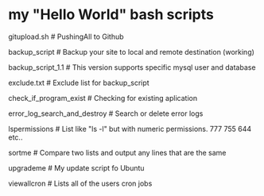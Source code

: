 # my "Hello World" bash scripts 

gitupload.sh  # PushingAll to Github

backup_script # Backup your site to local and remote destination (working)

backup_script_1.1 # This version supports specific mysql user and database 

exclude.txt  # Exclude list for backup_script

check_if_program_exist # Checking for existing aplication

error_log_search_and_destroy # Search or delete error logs

lspermissions # List like "ls -l" but with numeric permissions. 777 755 644 etc..

sortme # Compare two lists and output any lines that are the same

upgrademe # My update script fo Ubuntu

viewallcron # Lists all of the users cron jobs
